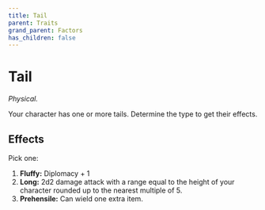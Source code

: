```yaml
---
title: Tail
parent: Traits
grand_parent: Factors
has_children: false
---
```


# Tail

*Physical.*

Your character has one or more tails. Determine the type to get their effects.

## Effects

Pick one:

1. **Fluffy:** Diplomacy + 1
2. **Long:** 2d2 damage attack with a range equal to the height of your character rounded up to the nearest multiple of 5.
3. **Prehensile:** Can wield one extra item.
